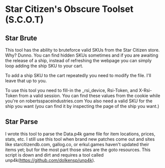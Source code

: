 # Star Citizen's Obscure Toolset (S.C.O.T)

## Star Brute
This tool has the ability to bruteforce valid SKUs from the 
Star Citizen store. Why? Dunno. You can find hidden SKUs sometimes
and if you are awaiting the release of a ship, instead of refreshing
the webpage you can simply loop adding the ship SKU to your cart.

To add a ship SKU to the cart repeatedly you need to modify the file. I'll
leave that up to you.

To use this tool you need to fill-in the _rsi_device, Rsi-Token, and X-Rsi-Token
from a valid session. You can find these values from the cookie while
you're on robertsspaceindustries.com You also need a valid SKU for the 
ship you want (you can find it by inspecting the page of the ship you want.) 

## Star Parse
I wrote this tool to parse the Data.p4k game file for item locations, prices, stats, etc.
I still use this tool when brand new patches come out and sites like starcitizendb.com,
gallog.co, or erkul.games haven't updated their items yet; but for the most part those sites
are the goto resources. This script is down and dirt and requires a tool called 
unp4k(https://github.com/dolkensp/unp4k).
